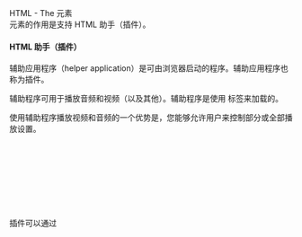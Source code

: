  HTML - The <object> 元素  
 <object>元素的作用是支持 HTML 助手（插件）。 

 

#### HTML 助手（插件）

 辅助应用程序（helper application）是可由浏览器启动的程序。辅助应用程序也称为插件。

 辅助程序可用于播放音频和视频（以及其他）。辅助程序是使用 <object> 标签来加载的。

 使用辅助程序播放视频和音频的一个优势是，您能够允许用户来控制部分或全部播放设置。

 插件可以通过 <object> 标签或者 <embed> 标签添加在页面中。  

 大多数辅助应用程序允许对音量设置和播放功能（比如后退、暂停、停止和播放）的手工（或程序的）控制。

 

#### 在 HTML 中播放视频的最好方式？

 如需了解在 HTML 中包含音视频的最好方法，请参阅下一章节。 

 

#### QuickTime - 播放 WAV 音频

  
#### 实例

 
```
 <object width="420" height="360"

 classid="clsid:02BF25D5-8C17-4B23-BC80-D3488ABDDC6B" 

 codebase="http://www.apple.com/qtactivex/qtplugin.cab">

 <param name="src" value="liar.wav">

 <param name="controller" value="true">

 </object> 


```
 

[尝试一下 »](http://www.w3cschool.cc/try/try.php?filename=tryhtml_object_qtaudio) 

 



#### QuickTime - 播放 MP4 视频

  
#### 实例

 
```
 <object width="420" height="360"

 classid="clsid:02BF25D5-8C17-4B23-BC80-D3488ABDDC6B" 

 codebase="http://www.apple.com/qtactivex/qtplugin.cab">

 <param name="src" value="movie.mp4">

 <param name="controller" value="true">

 </object> 


```
 

[尝试一下 »](http://www.w3cschool.cc/try/try.php?filename=tryhtml_object_qtvideo) 

 



#### Adobe Flash Player - 播放 SWF 视频

  
#### 实例

 
```
 <object width="400" height="40"

 classid="clsid:d27cdb6e-ae6d-11cf-96b8-444553540000"

 codebase="http://fpdownload.macromedia.com/

 pub/shockwave/cabs/flash/swflash.cab#version=8,0,0,0">

 <param name="SRC" value="bookmark.swf">

 <embed src="http://www.w3cschool.cc/html/bookmark.swf" width="400" height="40">

 </embed>

 </object> 


```
 

[尝试一下 »](http://www.w3cschool.cc/try/try.php?filename=tryhtml_flashobject) 

 



#### Windows Media Player - 播放 WMV 影片

 下面的例子展示用于播放 Windows 媒体文件的推荐代码：

  
#### 实例

 
```
 <object width="100%" height="100%"

 type="video/x-ms-asf" url="3d.wmv" data="3d.wmv"

 classid="CLSID:6BF52A52-394A-11d3-B153-00C04F79FAA6">

 <param name="url" value="3d.wmv">

 <param name="filename" value="3d.wmv">

 <param name="autostart" value="1">

 <param name="uiMode" value="full">

 <param name="autosize" value="1">

 <param name="playcount" value="1"> 

 <embed type="application/x-mplayer2" src="http://www.w3cschool.cc/html/3d.wmv" width="100%" height="100%" autostart="true" showcontrols="true" pluginspage="http://www.microsoft.com/Windows/MediaPlayer/"></embed>

 </object>


```
 

[尝试一下 »](http://www.w3cschool.cc/try/try.php?filename=tryhtml_objectmplayer) 

 



#### 插件

 插件可以用于多种用途：显示 图，进行病毒扫描，确认你银行账号，等待。

 

